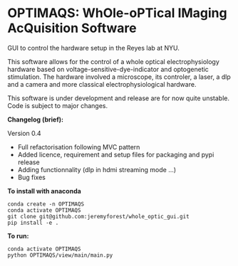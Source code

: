 # OPTIMAQS: WhOle-oPTical IMaging AcQuisition Software


GUI to control the hardware setup in the Reyes lab at NYU.

This software allows for the control of a whole optical electrophysiology hardware based on voltage-sensitive-dye-indicator and optogenetic stimulation. The hardware involved a microscope, its controler, a laser, a dlp and a camera and more classical electrophysiological hardware. 

This software is under development and release are for now quite unstable. Code is subject to major changes. 



**Changelog (brief):**

Version 0.4
* Full refactorisation following MVC pattern
* Added licence, requirement and setup files for packaging and pypi release
* Adding functionnality (dlp in hdmi streaming mode ...)
* Bug fixes



**To install with anaconda**
~~~
conda create -n OPTIMAQS
conda activate OPTIMAQS
git clone git@github.com:jeremyforest/whole_optic_gui.git
pip install -e .
~~~


**To run:**
~~~
conda activate OPTIMAQS
python OPTIMAQS/view/main/main.py
~~~
